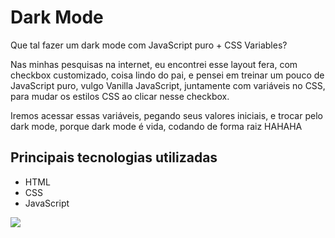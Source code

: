 # Dark Mode

Que tal fazer um dark mode com JavaScript puro + CSS Variables? 

Nas minhas pesquisas na internet, eu encontrei esse layout fera, com checkbox customizado, coisa lindo do pai, e pensei em treinar um pouco de JavaScript puro, vulgo Vanilla JavaScript, juntamente com variáveis no CSS, para mudar os estilos CSS ao clicar nesse checkbox.

Iremos acessar essas variáveis, pegando seus valores iniciais, e trocar pelo dark mode, porque dark mode é vida, codando de forma raiz HAHAHA

## Principais tecnologias utilizadas
- HTML
- CSS
- JavaScript

![](https://github.com/EusRique/dark/blob/master/dark.gif)